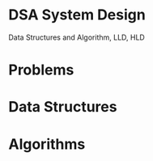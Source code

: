 # DSA System Design
Data Structures and Algorithm, LLD, HLD

# Problems

# Data Structures

# Algorithms

#